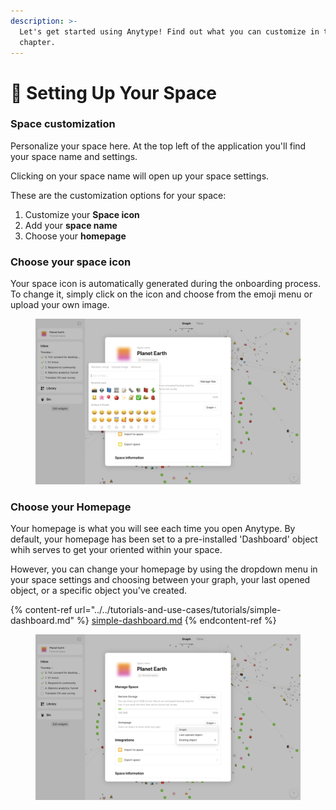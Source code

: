 ```yaml
---
description: >-
  Let's get started using Anytype! Find out what you can customize in this
  chapter.
---
```


# 👾 Setting Up Your Space

### Space customization

Personalize your space here. At the top left of the application you'll find your space name and settings.&#x20;

Clicking on your space name will open up your space settings.

These are the customization options for your space:

1. Customize your **Space icon**
2. Add your **space name**
3. Choose your **homepage**

### Choose your space icon

Your space icon is automatically generated during the onboarding process. To change it, simply click on the icon and choose from the emoji menu or upload your own image.

<figure><img src="../../.gitbook/assets/Screenshot 2023-08-17 at 18.13.04.png" alt=""><figcaption></figcaption></figure>

### Choose your Homepage

Your homepage is what you will see each time you open Anytype. By default, your homepage has been set to a pre-installed 'Dashboard' object whih serves to get your oriented within your space.&#x20;

However, you can change your homepage by using the dropdown menu in your space settings and choosing between your graph, your last opened object, or a specific object you've created.

{% content-ref url="../../tutorials-and-use-cases/tutorials/simple-dashboard.md" %}
[simple-dashboard.md](../../tutorials-and-use-cases/tutorials/simple-dashboard.md)
{% endcontent-ref %}

<figure><img src="../../.gitbook/assets/Screenshot 2023-08-17 at 18.27.47.png" alt=""><figcaption></figcaption></figure>
